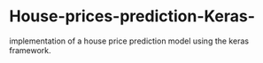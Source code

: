 # House-prices-prediction-Keras-
implementation of a house price prediction model using the keras framework.
